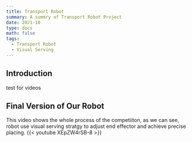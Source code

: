 ```yaml
---
title: Transport Robot
summary: A summry of Transport Robot Project
date: 2021-10
type: docs
math: false
tags:
  - Transport Robot
  - Visual Serving
---
```


## Introduction
test for videos

## Final Version of Our Robot
This video shows the whole process of the competiiton, as we can see, robot use visual serving stratgy to adjust end effector and achieve precise placing.
{{< youtube XEpZW4rSB-8 >}}

<!--more-->
